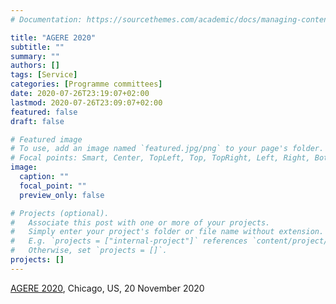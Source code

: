 ```yaml
---
# Documentation: https://sourcethemes.com/academic/docs/managing-content/

title: "AGERE 2020"
subtitle: ""
summary: ""
authors: []
tags: [Service]
categories: [Programme committees]
date: 2020-07-26T23:19:07+02:00
lastmod: 2020-07-26T23:09:07+02:00
featured: false
draft: false

# Featured image
# To use, add an image named `featured.jpg/png` to your page's folder.
# Focal points: Smart, Center, TopLeft, Top, TopRight, Left, Right, BottomLeft, Bottom, BottomRight.
image:
  caption: ""
  focal_point: ""
  preview_only: false

# Projects (optional).
#   Associate this post with one or more of your projects.
#   Simply enter your project's folder or file name without extension.
#   E.g. `projects = ["internal-project"]` references `content/project/deep-learning/index.md`.
#   Otherwise, set `projects = []`.
projects: []
---
```

[AGERE 2020](https://2020.splashcon.org/home/agere-2020), Chicago, US, 20 November 2020
